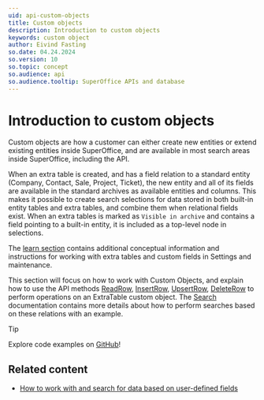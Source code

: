 ```yaml
---
uid: api-custom-objects
title: Custom objects
description: Introduction to custom objects
keywords: custom object
author: Eivind Fasting
so.date: 04.24.2024
so.version: 10
so.topic: concept
so.audience: api
so.audience.tooltip: SuperOffice APIs and database
---
```


# Introduction to custom objects

Custom objects are how a customer can either create new entities or extend existing entities inside SuperOffice, and are available in most search areas inside SuperOffice, including the API.

When an extra table is created, and has a field relation to a standard entity (Company, Contact, Sale, Project, Ticket), the new entity and all of its fields are available in the standard archives as available entities and columns. This makes it possible to create search selections for data stored in both built-in entity tables and extra tables, and combine them when relational fields exist. When an extra tables is marked as `Visible in archive` and contains a field pointing to a built-in entity, it is included as a top-level node in selections.

The [learn section][1] contains additional conceptual information and instructions for working with extra tables and custom fields in Settings and maintenance.

This section will focus on how to work with Custom Objects, and explain how to use the API methods [ReadRow][2], [InsertRow][3], [UpsertRow][4], [DeleteRow][5] to perform operations on an ExtraTable custom object. The [Search][6] documentation contains more details about how to perform searches based on these relations with an example.

> [!TIP]
> Explore code examples on [GitHub][10]!

## Related content

* [How to work with and search for data based on user-defined fields][9]

<!-- Referenced links -->
[1]: ../../../../custom-objects/reference/index.md
[2]: custom-objects-read-row.md
[3]: custom-objects-insert-row.md
[4]: custom-objects-update-row.md
[5]: custom-objects-delete-row.md
[6]: custom-objects-search.md
[9]: ../udef-fields/index.md
[10]: https://github.com/SuperOffice/RESTful-HTTP-Queries/blob/environmentSettings/src/CustomObjects.http

<!-- Referenced images -->